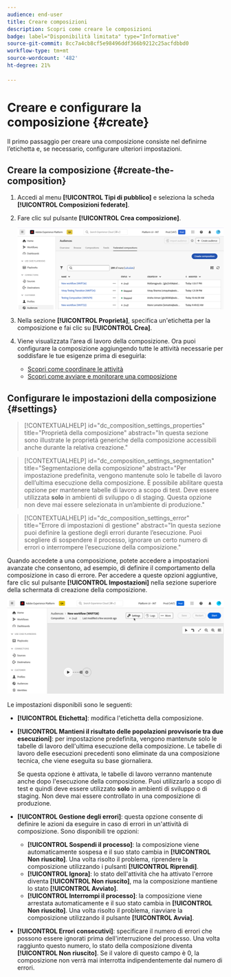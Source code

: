 ```yaml
---
audience: end-user
title: Creare composizioni
description: Scopri come creare le composizioni
badge: label="Disponibilità limitata" type="Informative"
source-git-commit: 8cc7a4cb8cf5e98496ddf366b9212c25acfdbbd0
workflow-type: tm+mt
source-wordcount: '482'
ht-degree: 21%

---
```



# Creare e configurare la composizione {#create}

Il primo passaggio per creare una composizione consiste nel definirne l’etichetta e, se necessario, configurare ulteriori impostazioni.

## Creare la composizione {#create-the-composition}

1. Accedi al menu **[!UICONTROL Tipi di pubblico]** e seleziona la scheda **[!UICONTROL Composizioni federate]**.

1. Fare clic sul pulsante **[!UICONTROL Crea composizione]**.

   ![](assets/composition-create.png)

1. Nella sezione **[!UICONTROL Proprietà]**, specifica un&#39;etichetta per la composizione e fai clic su **[!UICONTROL Crea]**.

1. Viene visualizzata l’area di lavoro della composizione. Ora puoi configurare la composizione aggiungendo tutte le attività necessarie per soddisfare le tue esigenze prima di eseguirla:

   * [Scopri come coordinare le attività](#action-activities)
   * [Scopri come avviare e monitorare una composizione](#save)

## Configurare le impostazioni della composizione {#settings}

>[!CONTEXTUALHELP]
>id="dc_composition_settings_properties"
>title="Proprietà della composizione"
>abstract="In questa sezione sono illustrate le proprietà generiche della composizione accessibili anche durante la relativa creazione."

>[!CONTEXTUALHELP]
>id="dc_composition_settings_segmentation"
>title="Segmentazione della composizione"
>abstract="Per impostazione predefinita, vengono mantenute solo le tabelle di lavoro dell’ultima esecuzione della composizione. È possibile abilitare questa opzione per mantenere tabelle di lavoro a scopo di test. Deve essere utilizzata **solo** in ambienti di sviluppo o di staging. Questa opzione non deve mai essere selezionata in un’ambiente di produzione."

>[!CONTEXTUALHELP]
>id="dc_composition_settings_error"
>title="Errore di impostazioni di gestione"
>abstract="In questa sezione puoi definire la gestione degli errori durante l’esecuzione. Puoi scegliere di sospendere il processo, ignorare un certo numero di errori o interrompere l’esecuzione della composizione."

Quando accedete a una composizione, potete accedere a impostazioni avanzate che consentono, ad esempio, di definire il comportamento della composizione in caso di errore. Per accedere a queste opzioni aggiuntive, fare clic sul pulsante **[!UICONTROL Impostazioni]** nella sezione superiore della schermata di creazione della composizione.

![](assets/composition-create-settings.png)

Le impostazioni disponibili sono le seguenti:

* **[!UICONTROL Etichetta]**: modifica l&#39;etichetta della composizione.

* **[!UICONTROL Mantieni il risultato delle popolazioni provvisorie tra due esecuzioni]**: per impostazione predefinita, vengono mantenute solo le tabelle di lavoro dell&#39;ultima esecuzione della composizione. Le tabelle di lavoro delle esecuzioni precedenti sono eliminate da una composizione tecnica, che viene eseguita su base giornaliera.

  Se questa opzione è attivata, le tabelle di lavoro verranno mantenute anche dopo l&#39;esecuzione della composizione. Puoi utilizzarlo a scopo di test e quindi deve essere utilizzato **solo** in ambienti di sviluppo o di staging. Non deve mai essere controllato in una composizione di produzione.

* **[!UICONTROL Gestione degli errori]**: questa opzione consente di definire le azioni da eseguire in caso di errori in un&#39;attività di composizione. Sono disponibili tre opzioni:

   * **[!UICONTROL Sospendi il processo]**: la composizione viene automaticamente sospesa e il suo stato cambia in **[!UICONTROL Non riuscito]**. Una volta risolto il problema, riprendere la composizione utilizzando i pulsanti **[!UICONTROL Riprendi]**.
   * **[!UICONTROL Ignora]**: lo stato dell&#39;attività che ha attivato l&#39;errore diventa **[!UICONTROL Non riuscito]**, ma la composizione mantiene lo stato **[!UICONTROL Avviato]**.
   * **[!UICONTROL Interrompi il processo]**: la composizione viene arrestata automaticamente e il suo stato cambia in **[!UICONTROL Non riuscito]**. Una volta risolto il problema, riavviare la composizione utilizzando il pulsante **[!UICONTROL Avvia]**.

* **[!UICONTROL Errori consecutivi]**: specificare il numero di errori che possono essere ignorati prima dell&#39;interruzione del processo. Una volta raggiunto questo numero, lo stato della composizione diventa **[!UICONTROL Non riuscito]**. Se il valore di questo campo è 0, la composizione non verrà mai interrotta indipendentemente dal numero di errori.
